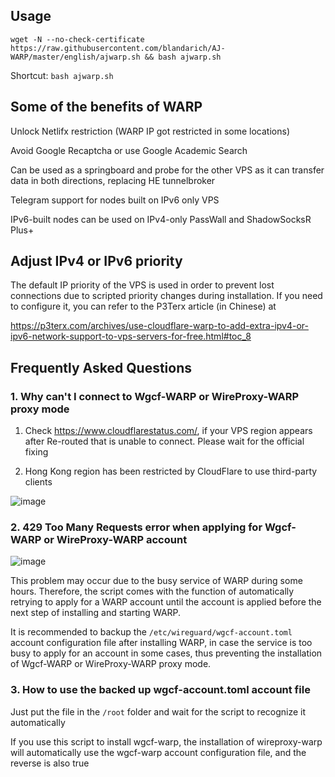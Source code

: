 ## Usage

```shell
wget -N --no-check-certificate https://raw.githubusercontent.com/blandarich/AJ-WARP/master/english/ajwarp.sh && bash ajwarp.sh
```

Shortcut: `bash ajwarp.sh`

## Some of the benefits of WARP

Unlock Netlifx restriction (WARP IP got restricted in some locations)

Avoid Google Recaptcha or use Google Academic Search

Can be used as a springboard and probe for the other VPS as it can transfer data in both directions, replacing HE tunnelbroker

Telegram support for nodes built on IPv6 only VPS

IPv6-built nodes can be used on IPv4-only PassWall and ShadowSocksR Plus+

## Adjust IPv4 or IPv6 priority

The default IP priority of the VPS is used in order to prevent lost connections due to scripted priority changes during installation. If you need to configure it, you can refer to the P3Terx article (in Chinese) at

https://p3terx.com/archives/use-cloudflare-warp-to-add-extra-ipv4-or-ipv6-network-support-to-vps-servers-for-free.html#toc_8

## Frequently Asked Questions

### 1. Why can't I connect to Wgcf-WARP or WireProxy-WARP proxy mode

1. Check https://www.cloudflarestatus.com/, if your VPS region appears after Re-routed that is unable to connect. Please wait for the official fixing

2. Hong Kong region has been restricted by CloudFlare to use third-party clients

![image](https://user-images.githubusercontent.com/96560028/160244784-25c40a97-d398-4d4f-9deb-d82c5e9b69ef.png)

### 2. 429 Too Many Requests error when applying for Wgcf-WARP or WireProxy-WARP account

![image](https://user-images.githubusercontent.com/96560028/163660825-bb989575-f165-4bd3-aa59-a8f747c4589e.png)

This problem may occur due to the busy service of WARP during some hours. Therefore, the script comes with the function of automatically retrying to apply for a WARP account until the account is applied before the next step of installing and starting WARP.

It is recommended to backup the `/etc/wireguard/wgcf-account.toml` account configuration file after installing WARP, in case the service is too busy to apply for an account in some cases, thus preventing the installation of Wgcf-WARP or WireProxy-WARP proxy mode.

### 3. How to use the backed up wgcf-account.toml account file

Just put the file in the `/root` folder and wait for the script to recognize it automatically

If you use this script to install wgcf-warp, the installation of wireproxy-warp will automatically use the wgcf-warp account configuration file, and the reverse is also true
